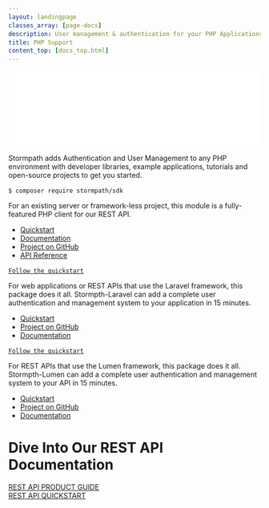 ```yaml
---
layout: landingpage
classes_array: [page-docs]
description: User management & authentication for your PHP Applications and Frameworks. Complete set of Stormpath developer documentation & integration tools.
title: PHP Support
content_top: [docs_top.html]
---
```

<div class="landingpage php">

<div class="masthead php-masthead">
  <div class="container">
    <div class="row">
      <div class="col-xs-12">
        <img class="img-responsive logo" src="/images/landingpage/php/logo-php.png">
      </div>
    </div>
  </div>
</div>

<div class="container">
  <div class="row">
    <div class="col-xs-12 intro-text">
      <p>Stormpath adds Authentication and User Management to any PHP environment with developer libraries, example applications, tutorials and open-source projects to get you started.</p>
    </div>
  </div>
</div>

<div class="container">
  <div class="row">
    <div class="col-xs-12 col-sm-12">
      <div class="row">
        <div class="col-xs-12 col-sm-6">
          <div class="language-header lang1"></div>
          <pre><code>$ composer require stormpath/sdk</code></pre>
          <p class="body-copy">For an existing server or framework-less project, this module is a fully-featured PHP client for our REST API.</p>
            <div class="row">
              <div class="col-sm-12">
                <ul class="fa-ul">
                  <li><i class="fa-li fa fa-car"></i><a href="/php/product-guide/latest/quickstart.html">Quickstart</a></li>
                  <li><i class="fa-li fa fa-book"></i><a href="/php/product-guide/latest/">Documentation</a></li>
                  <li><i class="fa-li fa fa-github"></i><a href="https://github.com/stormpath/stormpath-sdk-php/">Project on GitHub</a></li>
                  <li><i class="fa-li fa fa-file-text"></i><a href="/php/apidocs/">API Reference</a></li>
                </ul>
              </div>
            </div>
        </div>
        <div class="col-xs-12 col-sm-6">
          <div class="language-header lang2"></div>
          <pre><code><a href="http://docs.stormpath.com/php/laravel/latest/quickstart.html">Follow the quickstart</a></code></pre>
          <p class="body-copy">For web applications or REST APIs that use the Laravel framework, this package does it all. Stormpth-Laravel can add a complete user authentication and management system to your application in 15 minutes.</p>
            <div class="row">
              <div class="col-sm-12">
                <ul class="fa-ul">
                  <li><i class="fa-li fa fa-car"></i><a href="/php/laravel/latest/quickstart.html">Quickstart</a></li>
                  <li><i class="fa-li fa fa-github"></i><a href="https://github.com/stormpath/stormpath-laravel/">Project on GitHub</a></li>
                  <li><i class="fa-li fa fa-book"></i><a href="/php/laravel/latest/">Documentation</a></li>
                </ul>
              </div>
            </div>
        </div>
      </div>
    </div>
  </div>

  <div class="row">
    <div class="col-xs-12 col-sm-12">
      <div class="row">
        <div class="col-xs-12 col-sm-6 col-sm-offset-3">
          <div class="language-header lang3"></div>
          <pre><code><a href="/php/lumen/latest/quickstart.html">Follow the quickstart</a></code></pre>
          <p class="body-copy">For REST APIs that use the Lumen framework, this package does it all. Stormpth-Lumen can add a complete user authentication and management system to your API in 15 minutes.</p>
            <div class="row">
              <div class="col-sm-12">
                <ul class="fa-ul">
                  <li><i class="fa-li fa fa-car"></i><a href="/php/lumen/latest/quickstart.html">Quickstart</a></li>
                  <li><i class="fa-li fa fa-github"></i><a href="https://github.com/stormpath/stormpath-lumen">Project on GitHub</a></li>
                  <li><i class="fa-li fa fa-book"></i><a href="/php/lumen/latest/">Documentation</a></li>
                </ul>
              </div>
            </div>
        </div>
      </div>
    </div>
  </div>
</div>

<div class="footer-banner">
  <div class="container info">
    <div class="row">
      <div class="col-xs-12 col-sm-12">
        <h1>Dive Into Our REST API Documentation</h1>
          <div class="row">
            <div class="col-xs-12 col-sm-3 col-sm-offset-3">
              <a class="btn btn-default" href="/rest/product-guide" role="button">REST API PRODUCT GUIDE</a>
            </div>
            <div class="col-xs-12 col-sm-3">
              <a class="btn btn-default" href="/rest/quickstart" role="button">REST API QUICKSTART</a>
            </div>
          </div>
      </div>
    </div>
  </div>
</div>

</div>
<!-- block__no_wrapper -->
<!-- region__no_wrapper -->
